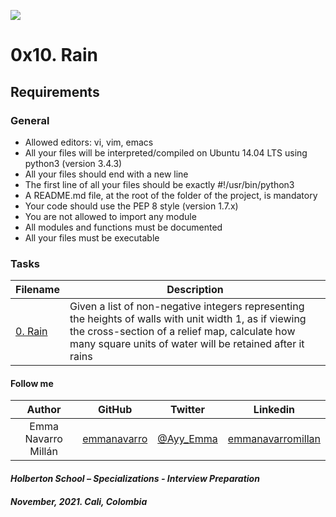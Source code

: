 ![](https://assets.leetcode.com/uploads/2018/10/22/rainwatertrap.png)

# 0x10. Rain

## Requirements

### General
* Allowed editors: vi, vim, emacs
* All your files will be interpreted/compiled on Ubuntu 14.04 LTS using python3 (version 3.4.3)
* All your files should end with a new line
* The first line of all your files should be exactly #!/usr/bin/python3
* A README.md file, at the root of the folder of the project, is mandatory
* Your code should use the PEP 8 style (version 1.7.x)
* You are not allowed to import any module
* All modules and functions must be documented
* All your files must be executable

### Tasks

| **Filename** | **Description** |
|---|---|
| [0. Rain  ](0-rain.py) | Given a list of non-negative integers representing the heights of walls with unit width 1, as if viewing the cross-section of a relief map, calculate how many square units of water will be retained after it rains  |

#### Follow me

| Author | GitHub | Twitter | Linkedin |
| :---: | :---: | :---: | :---: |
| Emma Navarro Millán | [emmanavarro](https://github.com/emmanavarro) | [@Ayy_Emma](https://twitter.com/Ayy_Emma) | [emmanavarromillan](https://www.linkedin.com/in/emmanavarromillan) |

#### *Holberton School – Specializations - Interview Preparation*
##### *November, 2021. Cali, Colombia*
